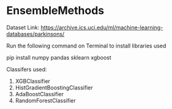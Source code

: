 # EnsembleMethods
 Dataset Link: https://archive.ics.uci.edu/ml/machine-learning-databases/parkinsons/
 
Run the following command on Terminal to install libraries used
  
  pip install numpy pandas sklearn xgboost

Classifers used:
   
   1) XGBClassifier
   2) HistGradientBoostingClassifier
   3) AdaBoostClassifier
   4) RandomForestClassifier

